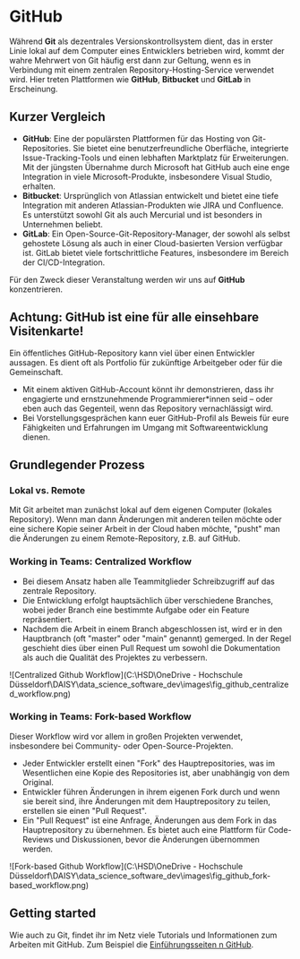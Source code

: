 # GitHub

Während **Git** als dezentrales Versionskontrollsystem dient, das in erster Linie lokal auf dem Computer eines Entwicklers betrieben wird, kommt der wahre Mehrwert von Git häufig erst dann zur Geltung, wenn es in Verbindung mit einem zentralen Repository-Hosting-Service verwendet wird. Hier treten Plattformen wie **GitHub**, **Bitbucket** und **GitLab** in Erscheinung.

## Kurzer Vergleich

- **GitHub**: Eine der populärsten Plattformen für das Hosting von Git-Repositories. Sie bietet eine benutzerfreundliche Oberfläche, integrierte Issue-Tracking-Tools und einen lebhaften Marktplatz für Erweiterungen. Mit der jüngsten Übernahme durch Microsoft hat GitHub auch eine enge Integration in viele Microsoft-Produkte, insbesondere Visual Studio, erhalten.
- **Bitbucket**: Ursprünglich von Atlassian entwickelt und bietet eine tiefe Integration mit anderen Atlassian-Produkten wie JIRA und Confluence. Es unterstützt sowohl Git als auch Mercurial und ist besonders in Unternehmen beliebt.
- **GitLab**: Ein Open-Source-Git-Repository-Manager, der sowohl als selbst gehostete Lösung als auch in einer Cloud-basierten Version verfügbar ist. GitLab bietet viele fortschrittliche Features, insbesondere im Bereich der CI/CD-Integration.

Für den Zweck dieser Veranstaltung werden wir uns auf **GitHub** konzentrieren.

## Achtung: GitHub ist eine für alle einsehbare Visitenkarte!

Ein öffentliches GitHub-Repository kann viel über einen Entwickler aussagen. Es dient oft als Portfolio für zukünftige Arbeitgeber oder für die Gemeinschaft.

- Mit einem aktiven GitHub-Account könnt ihr demonstrieren, dass ihr engagierte und ernstzunehmende Programmierer*innen seid – oder eben auch das Gegenteil, wenn das Repository vernachlässigt wird.
- Bei Vorstellungsgesprächen kann euer GitHub-Profil als Beweis für eure Fähigkeiten und Erfahrungen im Umgang mit Softwareentwicklung dienen.

## Grundlegender Prozess

### Lokal vs. Remote

Mit Git arbeitet man zunächst lokal auf dem eigenen Computer (lokales Repository). Wenn man dann Änderungen mit anderen teilen möchte oder eine sichere Kopie seiner Arbeit in der Cloud haben möchte, "pusht" man die Änderungen zu einem Remote-Repository, z.B. auf GitHub.

### Working in Teams: Centralized Workflow

- Bei diesem Ansatz haben alle Teammitglieder Schreibzugriff auf das zentrale Repository.
- Die Entwicklung erfolgt hauptsächlich über verschiedene Branches, wobei jeder Branch eine bestimmte Aufgabe oder ein Feature repräsentiert.
- Nachdem die Arbeit in einem Branch abgeschlossen ist, wird er in den Hauptbranch (oft "master" oder "main" genannt) gemerged. 
  In der Regel geschieht dies über einen Pull Request um sowohl die Dokumentation als auch die Qualität des Projektes zu verbessern.

![Centralized Github Workflow](C:\HSD\OneDrive - Hochschule Düsseldorf\DAISY\data_science_software_dev\images\fig_github_centralized_workflow.png)

### Working in Teams: Fork-based Workflow

Dieser Workflow wird vor allem in großen Projekten verwendet, insbesondere bei Community- oder Open-Source-Projekten.

- Jeder Entwickler erstellt einen "Fork" des Hauptrepositories, was im Wesentlichen eine Kopie des Repositories ist, aber unabhängig von dem Original.
- Entwickler führen Änderungen in ihrem eigenen Fork durch und wenn sie bereit sind, ihre Änderungen mit dem Hauptrepository zu teilen, erstellen sie einen "Pull Request".
- Ein "Pull Request" ist eine Anfrage, Änderungen aus dem Fork in das Hauptrepository zu übernehmen. Es bietet auch eine Plattform für Code-Reviews und Diskussionen, bevor die Änderungen übernommen werden.

![Fork-based Github Workflow](C:\HSD\OneDrive - Hochschule Düsseldorf\DAISY\data_science_software_dev\images\fig_github_fork-based_workflow.png)

## Getting started

Wie auch zu Git, findet ihr im Netz viele Tutorials und Informationen zum Arbeiten mit GitHub.
Zum Beispiel die [Einführungsseiten n GitHub](https://docs.github.com/en/get-started).

